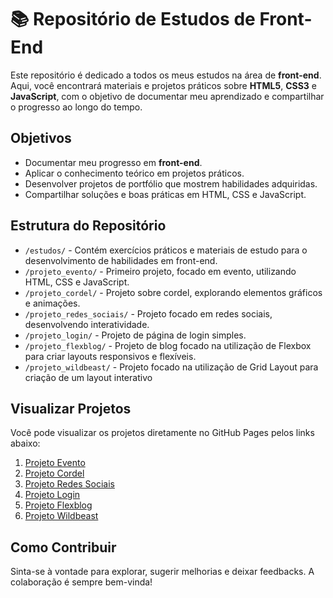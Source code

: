# 📚 Repositório de Estudos de Front-End

Este repositório é dedicado a todos os meus estudos na área de **front-end**. Aqui, você encontrará materiais e projetos práticos sobre **HTML5**, **CSS3** e **JavaScript**, com o objetivo de documentar meu aprendizado e compartilhar o progresso ao longo do tempo.


## Objetivos

- Documentar meu progresso em **front-end**.
- Aplicar o conhecimento teórico em projetos práticos.
- Desenvolver projetos de portfólio que mostrem habilidades adquiridas.
- Compartilhar soluções e boas práticas em HTML, CSS e JavaScript.

## Estrutura do Repositório

- `/estudos/` - Contém exercícios práticos e materiais de estudo para o desenvolvimento de habilidades em front-end.
- `/projeto_evento/` - Primeiro projeto, focado em evento, utilizando HTML, CSS e JavaScript.
- `/projeto_cordel/` - Projeto sobre cordel, explorando elementos gráficos e animações.
- `/projeto_redes_sociais/` - Projeto focado em redes sociais, desenvolvendo interatividade.
- `/projeto_login/` - Projeto de página de login simples.
- `/projeto_flexblog/` - Projeto de blog focado na utilização de Flexbox para criar layouts responsivos e flexíveis.
- `/projeto_wildbeast/` - Projeto focado na utilização de Grid Layout para criação de um layout interativo

## Visualizar Projetos

Você pode visualizar os projetos diretamente no GitHub Pages pelos links abaixo:

1. [Projeto Evento](https://lannavx.github.io/front_end_studies/projeto_evento)
2. [Projeto Cordel](https://lannavx.github.io/front_end_studies/projeto_cordel)
3. [Projeto Redes Sociais](https://lannavx.github.io/front_end_studies/projeto_redes_sociais)
4. [Projeto Login](https://lannavx.github.io/front_end_studies/projeto_login)
5. [Projeto Flexblog](https://lannavx.github.io/front_end_studies/projeto_flexblog)
6. [Projeto Wildbeast](https://lannavx.github.io/front_end_studies/projeto_wildbeast)

## Como Contribuir

Sinta-se à vontade para explorar, sugerir melhorias e deixar feedbacks. A colaboração é sempre bem-vinda!
